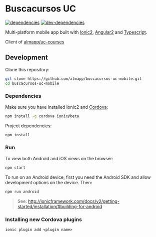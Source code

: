 # Buscacursos UC

[![dependencies][dependencies-image]][dependencies-url] [![dev-dependencies][dev-dependencies-image]][dev-dependencies-url]


Multi-platform mobile app built with [Ionic2](http://ionicframework.com/docs/v2/getting-started/installation), [Angular2](https://angular.io/) and [Typescript](http://www.typescriptlang.org/).

Client of [almapp/uc-courses](https://github.com/almapp/uc-courses)

## Development

Clone this repository:

```sh
git clone https://github.com/almapp/buscacursos-uc-mobile.git
cd buscacursos-uc-mobile
```

### Dependencies

Make sure you have installed Ionic2 and [Cordova](https://cordova.apache.org):

```sh
npm install -g cordova ionic@beta
```

Project dependencies:

```sh
npm install
```

### Run

To view both Android and iOS views on the browser:

```sh
npm start
```

To run on an Android device, first you need the Android SDK and allow development options on the device. Then:

```sh
npm run android
```

> See: http://ionicframework.com/docs/v2/getting-started/installation/#building-for-android

### Installing new Cordova plugins

```
ionic plugin add <plugin name>
```

[dependencies-image]: https://david-dm.org/almapp/buscacursos-uc-mobile.svg
[dependencies-url]: https://david-dm.org/almapp/buscacursos-uc-mobile
[dev-dependencies-image]: https://david-dm.org/almapp/buscacursos-uc-mobile/dev-status.svg
[dev-dependencies-url]: https://david-dm.org/almapp/buscacursos-uc-mobile#info=devDependencies
